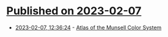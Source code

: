 # [Published on 2023-02-07](index.md)

* [2023-02-07, 12:36:24](https://news.ycombinator.com/item?id=34691921) - [Atlas of the Munsell Color System](https://library.si.edu/digital-library/book/atlasmunsellcol00muns)
